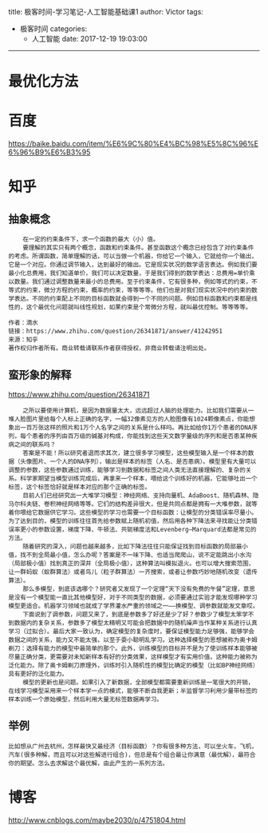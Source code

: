title: 极客时间-学习笔记-人工智能基础课1
author: Victor
tags:
  - 极客时间
categories: 
    - 人工智能
date: 2017-12-19 19:03:00
---
# 最优化方法

# 百度
https://baike.baidu.com/item/%E6%9C%80%E4%BC%98%E5%8C%96%E6%96%B9%E6%B3%95
# 知乎
## 抽象概念
```
	在一定的约束条件下，求一个函数的最大（小）值。
	要理解的其实只有两个概念，函数和约束条件。甚至函数这个概念已经包含了对约束条件的考虑。所谓函数，简单理解的话，可以当做一个机器，你给它一个输入，它就给你一个输出，它是一个对应。你通过调节输入，达到最好的输出。它是现实状况的数学语言表达。例如我们要最小化总费用，我们知道单价，我们可以决定数量，于是我们得到的数学表达：总费用=单价乘以数量。我们通过调整数量来最小的总费用。至于约束条件，它有很多种，例如等式的约束，不等式的约束，微分方程的约束，概率的约束，等等等等。他们也是对我们现实状况中的约束的数学表达。不同的约束配上不同的目标函数就会得到一个不同的问题。例如目标函数和约束都是线性的，这个最优化问题就叫线性规划，如果约束是个常微分方程，就叫最优控制。等等等等。

作者：滴水
链接：https://www.zhihu.com/question/26341871/answer/41242951
来源：知乎
著作权归作者所有。商业转载请联系作者获得授权，非商业转载请注明出处。
```

## 蛮形象的解释
https://www.zhihu.com/question/26341871
```
	之所以要使用计算机，是因为数据量太大，远远超过人脑的处理能力。比如我们需要从一堆人脸图片里给每个人标上正确的名字，一幅32像素见方的人脸图像有1024颗像素点，你能想象出一百万张这样的照片和1万个人名字之间的关系是什么样吗。再比如给你1万个患者的DNA序列，每个患者的序列由百万级的碱基对构成，你能找到这些天文数字量级的序列和是否患某种疾病之间的联系吗？
	答案是不能！所以研究者退而求其次，建立很多学习模型，这些模型输入是一个样本的数据（头像图片、一个人的DNA序列），输出是样本的标签（人名、是否患病）。模型里有大量可以调整的参数，这些参数通过训练，能够学习到数据和标签之间人类无法直接理解的、复杂的关系。科学家期望当模型训练完成后，再拿来一个样本，喂给这个训练好的机器，它能够吐出一个标签，这个标签恰好就是样本对应的那个正确的标签。
	目前人们已经研究出一大堆学习模型：神经网络、支持向量机、AdaBoost、随机森林、隐马尔科夫链、卷积神经网络等等。它们的结构差异很大，但是共同点都是拥有一大堆参数，就等着你喂给它数据供它学习。这些模型的学习也需要一个目标函数：让模型的分类错误率尽量小。为了达到目的，模型的训练往往首先给参数赋上随机初值，然后用各种下降法来寻找能让分类错误率更小的参数设置，梯度下降、牛顿法、共轭梯度法和Levenberg—Marquard法都是常见的方法。
    随着研究的深入，问题也越来越多，比如下降法往往只能保证找到目标函数的局部最小值，找不到全局最小值，怎么办呢？答案是不一味下降、也适当爬爬山，说不定能跳出小水沟（局部极小值）找到真正的深井（全局极小值），这种算法叫模拟退火。也可以增大搜索范围，让一群蚂蚁（蚁群算法）或者鸟儿（粒子群算法）一齐搜索，或者让参数巧妙地随机改变（遗传算法）。
    那么多模型，到底该选哪个？研究者又发现了一个定理“天下没有免费的午餐”定理，意思是没有一个模型能一直比其他模型好，对于不同类型的数据，必须要通过实验才能发现哪种学习模型更适合。机器学习领域也就成了学界灌水严重的领域之一——换模型、调参数就能发文章哎。
    下面说到了调参数，问题又来了，到底是参数多了好还是少了好？参数少了模型太笨学不到数据内的复杂关系，参数多了模型太精明又可能会把数据中的随机噪声当作某种关系进行认真学习（过拟合）。最后大家一致认为，确定模型的复杂度时，要保证模型能力足够强，能够学会数据之间的关系，能力又不能太强，以至于耍小聪明乱学习。这种选择模型的思想被称为奥卡姆剃刀：选择有能力的模型中最简单的那个。此外，训练模型的目标并不是为了使训练样本能够被尽量正确分类，更需要对未知新样本有好的分类效果，这样模型才有实用价值，这种能力被称为泛化能力。除了奥卡姆剃刀原理外，训练时引入随机性的模型比确定的模型（比如BP神经网络）具有更好的泛化能力。
    模型的更新也是问题。如果引入了新数据，全部模型都需要重新训练是一笔很大的开销，在线学习模型采用来一个样本学一点的模式，能够不断自我更新；半监督学习利用少量带标签的样本训练一个原始模型，然后利用大量无标签数据再学习。
```

## 举例
```
比如想从广州去杭州，怎样最快又最经济（目标函数）？你有很多种方法，可以坐火车，飞机，汽车(很多种解，而且可以对这些解进行组合)，但总是有个组合最让你满意（最优解），最符合你的期望。怎么去求解这个最优解，由此产生的一系列方法。
```
# 博客
http://www.cnblogs.com/maybe2030/p/4751804.html